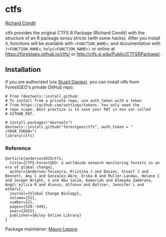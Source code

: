 ctfs
================
[Richard Condit](conditr@gmail.com)

<!-- README.md is generated from README.Rmd. Please edit that file -->
ctfs provides the original CTFS R Package (Richard Condit) with the structure of an R package *sensu stricto* (with some hacks). After you install it, functions will be available with `<FUNCTION_NAME>`; and documentation with `?<FUNCTION_NAME>`, `help(<FUNCTION_NAME>)` or online at <https://forestgeo.github.io/ctfs/> or <http://ctfs.si.edu/Public/CTFSRPackage/>.

Installation
------------

If you are authorized (via [Stuart Davies](daviess@si.edu)), you can install ctfs from ForestGEO's private GitHub repo.

    # From ?devtools::install_github:
    # To install from a private repo, use auth_token with a token
    # from https://github.com/settings/tokens. You only need the
    # repo scope. Best practice is to save your PAT in env var called
    # GITHUB_PAT.

    # install.packages("devtools")
    devtools::install_github("forestgeo/ctfs", auth_token = "<YOUR_TOKEN>")
    library(ctfs)

### Reference

    @article{anderson2015ctfs,
      title={CTFS-ForestGEO: a worldwide network monitoring forests in an era of global change},
      author={Anderson-Teixeira, Kristina J and Davies, Stuart J and Bennett, Amy C and Gonzalez-Akre, Erika B and Muller-Landau, Helene C and Joseph Wright, S and Abu Salim, Kamariah and Almeyda Zambrano, Ang{\'e}lica M and Alonso, Alfonso and Baltzer, Jennifer L and others},
      journal={Global Change Biology},
      volume={21},
      number={2},
      pages={528--549},
      year={2015},
      publisher={Wiley Online Library}
    }

Package maintainer: [Mauro Lepore](maurolepore@gmail.com)
